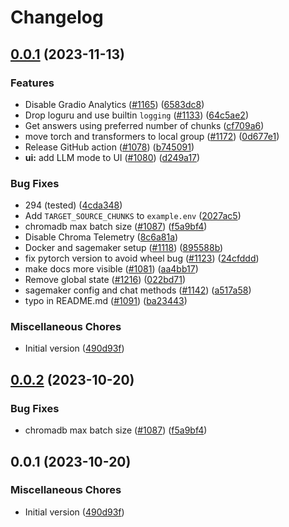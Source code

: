 # Changelog

## [0.0.1](https://github.com/chippi99/privateGPT-1/compare/v0.0.2...v0.0.1) (2023-11-13)


### Features

* Disable Gradio Analytics ([#1165](https://github.com/chippi99/privateGPT-1/issues/1165)) ([6583dc8](https://github.com/chippi99/privateGPT-1/commit/6583dc84c082773443fc3973b1cdf8095fa3fec3))
* Drop loguru and use builtin `logging` ([#1133](https://github.com/chippi99/privateGPT-1/issues/1133)) ([64c5ae2](https://github.com/chippi99/privateGPT-1/commit/64c5ae214a9520151c9c2d52ece535867d799367))
* Get answers using preferred number of chunks ([cf709a6](https://github.com/chippi99/privateGPT-1/commit/cf709a6b7a951fc333ef5a089b24179ca660469b))
* move torch and transformers to local group ([#1172](https://github.com/chippi99/privateGPT-1/issues/1172)) ([0d677e1](https://github.com/chippi99/privateGPT-1/commit/0d677e10b970aec222ec04837d0f08f1631b6d4a))
* Release GitHub action ([#1078](https://github.com/chippi99/privateGPT-1/issues/1078)) ([b745091](https://github.com/chippi99/privateGPT-1/commit/b7450911b25b0b70528fd4b620cffb90766e3448))
* **ui:** add LLM mode to UI ([#1080](https://github.com/chippi99/privateGPT-1/issues/1080)) ([d249a17](https://github.com/chippi99/privateGPT-1/commit/d249a17c330abd122e4988d35d94bcc2df980700))


### Bug Fixes

* 294 (tested) ([4cda348](https://github.com/chippi99/privateGPT-1/commit/4cda348cf87f56ff237e376b03732b1b47a99215))
* Add `TARGET_SOURCE_CHUNKS` to `example.env` ([2027ac5](https://github.com/chippi99/privateGPT-1/commit/2027ac563b6606199563632191b65f5105af8ebe))
* chromadb max batch size ([#1087](https://github.com/chippi99/privateGPT-1/issues/1087)) ([f5a9bf4](https://github.com/chippi99/privateGPT-1/commit/f5a9bf4e374b2d4c76438cf8a97cccf222ec8e6f))
* Disable Chroma Telemetry ([8c6a81a](https://github.com/chippi99/privateGPT-1/commit/8c6a81a07fc9c800d53f62a33f5ae3b5247a22a6))
* Docker and sagemaker setup ([#1118](https://github.com/chippi99/privateGPT-1/issues/1118)) ([895588b](https://github.com/chippi99/privateGPT-1/commit/895588b82a06c2bc71a9e22fb840c7f6442a3b5b))
* fix pytorch version to avoid wheel bug ([#1123](https://github.com/chippi99/privateGPT-1/issues/1123)) ([24cfddd](https://github.com/chippi99/privateGPT-1/commit/24cfddd60f74aadd2dade4c63f6012a2489938a1))
* make docs more visible ([#1081](https://github.com/chippi99/privateGPT-1/issues/1081)) ([aa4bb17](https://github.com/chippi99/privateGPT-1/commit/aa4bb17a2e6a797b450fa11a45e0b0528b8efecf))
* Remove global state ([#1216](https://github.com/chippi99/privateGPT-1/issues/1216)) ([022bd71](https://github.com/chippi99/privateGPT-1/commit/022bd718e3dfc197027b1e24fb97e5525b186db4))
* sagemaker config and chat methods ([#1142](https://github.com/chippi99/privateGPT-1/issues/1142)) ([a517a58](https://github.com/chippi99/privateGPT-1/commit/a517a588c4927aa5c5c2a93e4f82a58f0599d251))
* typo in README.md ([#1091](https://github.com/chippi99/privateGPT-1/issues/1091)) ([ba23443](https://github.com/chippi99/privateGPT-1/commit/ba23443a70d323cd4f9a242b33fd9dce1bacd2db))


### Miscellaneous Chores

* Initial version ([490d93f](https://github.com/chippi99/privateGPT-1/commit/490d93fdc1977443c92f6c42e57a1c585aa59430))

## [0.0.2](https://github.com/imartinez/privateGPT/compare/v0.0.1...v0.0.2) (2023-10-20)


### Bug Fixes

* chromadb max batch size ([#1087](https://github.com/imartinez/privateGPT/issues/1087)) ([f5a9bf4](https://github.com/imartinez/privateGPT/commit/f5a9bf4e374b2d4c76438cf8a97cccf222ec8e6f))

## 0.0.1 (2023-10-20)

### Miscellaneous Chores

* Initial version ([490d93f](https://github.com/imartinez/privateGPT/commit/490d93fdc1977443c92f6c42e57a1c585aa59430))
